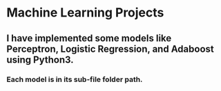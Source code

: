 # Machine Learning Projects
## I have implemented some models like Perceptron, Logistic Regression, and Adaboost using Python3.
### Each model is in its sub-file folder path.
